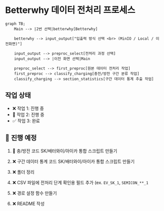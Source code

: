 # Betterwhy 데이터 전처리 프로세스

```mermaid
graph TB;
    Main --> |2번 선택|betterwhy[Betterwhy]
    
    betterwhy --> input_output["입출력 방식 선택 <br> (MinIO / Local / 이전화면)"] 

    input_output --> preproc_select[전처리 과정 선택]
    input_output --> |이전 화면 선택|Main

    preproc_select --> first_preproc[원본 데이터 전처리 작업]
    first_preproc --> classify_charging[충전/방전 구간 분류 작업]
    classify_charging --> section_statistics[구간 데이터 통계 추출 작업]
```


## 작업 상태
- ❌ 작업 1: 진행 중
- 🔄 작업 2: 진행 중
- ✅ 작업 3: 완료

## 📝 진행 예정
1. 🔄 충/방전 코드 SK/배터와이/아이카 통합 스크립트 만들기

2. ❌ 구간 데이터 통계 코드 SK/배터와이/아이카 통합 스크립트 만들기

3. ❌ 폴더 정리

4. ❌ CSV 파일에 전처리 단계 확인용 필드 추가 (ex. `EV_SK_1`, `SEMICON_**_1`

5. ❌ 경로 설정 함수 만들기

6. ❌ README 작성 
